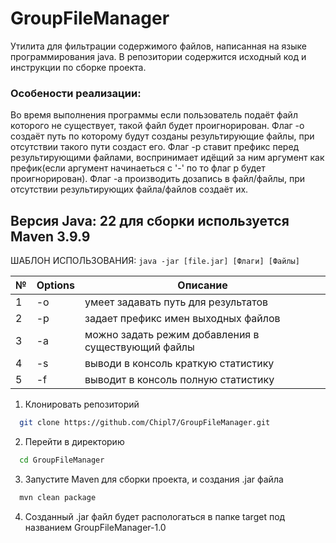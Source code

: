 # GroupFileManager

Утилита для фильтрации содержимого файлов, написанная на языке программирования java. В репозитории содержится исходный код и инструкции по сборке проекта.

### Особености реализации: 

Во время выполнения программы если пользователь подаёт файл которого не существует, такой файл будет проигнорирован.
Флаг -o создаёт путь по которому будут созданы результирующие файлы, при отсутствии такого пути создаст его.
Флаг -p ставит префикс перед результирующими файлами, воспринимает идёщий за ним аргумент как префик(если аргумент начинаеться с '-' по то флаг p будет проигнорирован).
Флаг -a производить дозапись в файл/файлы, при отсутствии результирующих файла/файлов создаёт их.

## Версия Java: 22 для сборки используется Maven 3.9.9

ШАБЛОН ИСПОЛЬЗОВАНИЯ: `java -jar [file.jar] [Флаги] [Файлы]`

| № | Options |                                        Описание                                      |
|---|---------|--------------------------------------------------------------------------------------|
| 1 | -o      | умеет задавать путь для результатов                                                  |
| 2 | -p      | задает префикс имен выходных файлов                                                  |
| 3 | -a      | можно задать режим добавления в существующий файлы                                   |
| 4 | -s      | выводи в консоль краткую статистику                                                  |
| 5 | -f      | выводит в консоль полную статистику                                                  |

1. Клонировать репозиторий

```bash
  git clone https://github.com/Chipl7/GroupFileManager.git
```

2. Перейти в директорию

```bash
  cd GroupFileManager
```

3. Запустите Maven для сборки проекта, и создания .jar файла

```bash
  mvn clean package
```

4. Созданный .jar файл будет распологаться в папке target под названием GroupFileManager-1.0